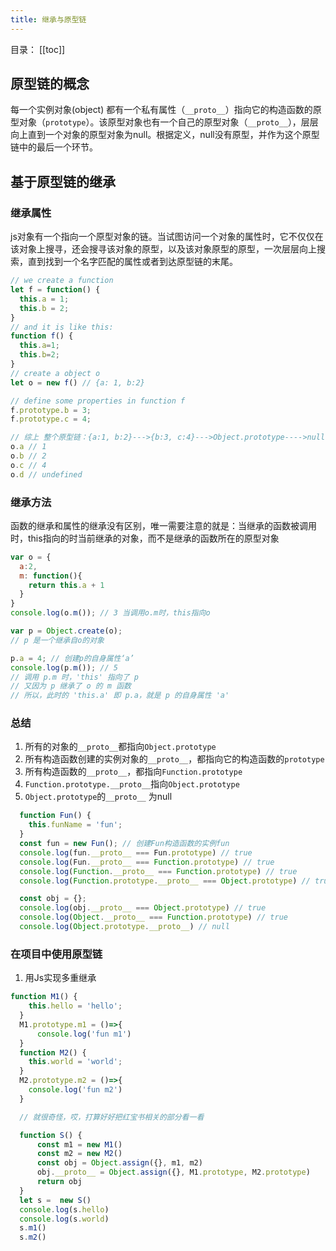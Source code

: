 ```yaml
---
title: 继承与原型链
---
```

目录：
[[toc]]

## 原型链的概念

每一个实例对象(object) 都有一个私有属性（`__proto__`）指向它的构造函数的原型对象（`prototype`）。该原型对象也有一个自己的原型对象（`__proto__`），层层向上直到一个对象的原型对象为null。根据定义，null没有原型，并作为这个原型链中的最后一个环节。

## 基于原型链的继承

### 继承属性

js对象有一个指向一个原型对象的链。当试图访问一个对象的属性时，它不仅仅在该对象上搜寻，还会搜寻该对象的原型，以及该对象原型的原型，一次层层向上搜索，直到找到一个名字匹配的属性或者到达原型链的末尾。

```js
// we create a function
let f = function() {
  this.a = 1;
  this.b = 2;
}
// and it is like this:
function f() {
  this.a=1;
  this.b=2;
}
// create a object o
let o = new f() // {a: 1, b:2}

// define some properties in function f
f.prototype.b = 3;
f.prototype.c = 4;

// 综上 整个原型链：{a:1, b:2}--->{b:3, c:4}--->Object.prototype---->null
o.a // 1
o.b // 2
o.c // 4
o.d // undefined
```

### 继承方法

函数的继承和属性的继承没有区别，唯一需要注意的就是：当继承的函数被调用时，this指向的时当前继承的对象，而不是继承的函数所在的原型对象

```js
var o = {
  a:2,
  m: function(){
    return this.a + 1
  }
}
console.log(o.m()); // 3 当调用o.m时，this指向o

var p = Object.create(o);
// p 是一个继承自o的对象

p.a = 4; // 创建p的自身属性‘a’
console.log(p.m()); // 5
// 调用 p.m 时，'this' 指向了 p
// 又因为 p 继承了 o 的 m 函数
// 所以，此时的 'this.a' 即 p.a，就是 p 的自身属性 'a'
```

### 总结

1. 所有的对象的`__proto__`都指向`Object.prototype`
2. 所有构造函数创建的实例对象的`__proto__`，都指向它的构造函数的`prototype`
3. 所有构造函数的`__proto__`，都指向`Function.prototype`
4. `Function.prototype.__proto__`指向`Object.prototype`
5. `Object.prototype`的`__proto__` 为null

```js
  function Fun() {
    this.funName = 'fun';
  }
  const fun = new Fun(); // 创建Fun构造函数的实例fun
  console.log(fun.__proto__ === Fun.prototype) // true
  console.log(Fun.__proto__ === Function.prototype) // true
  console.log(Function.__proto__ === Function.prototype) // true
  console.log(Function.prototype.__proto__ === Object.prototype) // true

  const obj = {};
  console.log(obj.__proto__ === Object.prototype) // true
  console.log(Object.__proto__ === Function.prototype) // true
  console.log(Object.prototype.__proto__) // null
```

### 在项目中使用原型链

1. 用Js实现多重继承

```js
function M1() {
    this.hello = 'hello';
  }
  M1.prototype.m1 = ()=>{
      console.log('fun m1')
  }
  function M2() {
    this.world = 'world';
  }
  M2.prototype.m2 = ()=>{
    console.log('fun m2')
  }

  // 就很奇怪，哎，打算好好把红宝书相关的部分看一看

  function S() {
      const m1 = new M1()
      const m2 = new M2()
      const obj = Object.assign({}, m1, m2)
      obj.__proto__ = Object.assign({}, M1.prototype, M2.prototype)
      return obj
  }
  let s =  new S()
  console.log(s.hello)
  console.log(s.world)
  s.m1()
  s.m2()
```
